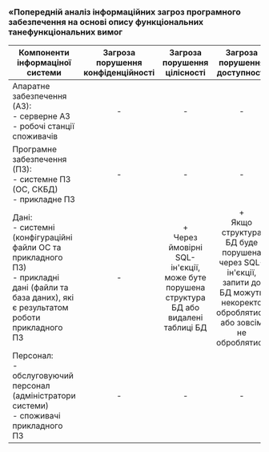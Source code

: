 ### «Попередній аналіз інформаційних загроз програмного забезпечення на основі опису функціональних танефункціональних вимог
|Компоненти інформаціної системи|Загроза порушення конфіденційності|Загроза порушення цілісності|Загроза порушення доступності|
|---|:---:|:---:|:---:|
|Апаратне забезпечення (АЗ):<br>- серверне АЗ<br>- робочі станції споживачів|-|-|-|
|Програмне забезпечення (ПЗ):<br>- системне ПЗ (ОС, СКБД)<br>- прикладне ПЗ|-|-|-|
|Дані:<br>- системні (конфігураційні файли ОС та прикладного ПЗ)<br>- прикладні дані (файли та база даних), які є результатом роботи прикладного ПЗ|-|+<br> Через ймовірні SQL-ін'єкції, може буте порушена структура БД або видалені таблиці БД|+<br>Якщо структура БД буде порушена через SQL-ін'єкції, запити до БД можуть некоректо оброблятися або зовсім не оброблятися|
|Персонал:<br>- обслуговуючий персонал (адміністратори системи)<br>- споживачі прикладного ПЗ|-|-|-|
